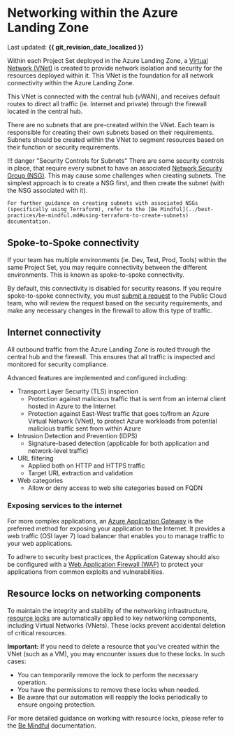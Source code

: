 # Networking within the Azure Landing Zone

Last updated: **{{ git_revision_date_localized }}**

Within each Project Set deployed in the Azure Landing Zone, a [Virtual Network (VNet)](https://learn.microsoft.com/en-us/azure/virtual-network/virtual-networks-overview) is created to provide network isolation and security for the resources deployed within it. This VNet is the foundation for all network connectivity within the Azure Landing Zone.

This VNet is connected with the central hub (vWAN), and receives default routes to direct all traffic (ie. Internet and private) through the firewall located in the central hub.

There are no subnets that are pre-created within the VNet. Each team is responsible for creating their own subnets based on their requirements. Subnets should be created within the VNet to segment resources based on their function or security requirements.

!!! danger "Security Controls for Subnets"
    There are some security controls in place, that require every subnet to have an associated [Network Security Group (NSG)](https://learn.microsoft.com/en-us/azure/virtual-network/network-security-groups-overview). This may cause some challenges when creating subnets. The simplest approach is to create a NSG first, and then create the subnet (with the NSG associated with it).

    For further guidance on creating subnets with associated NSGs (specifically using Terraform), refer to the [Be Mindful](../best-practices/be-mindful.md#using-terraform-to-create-subnets) documentation.

## Spoke-to-Spoke connectivity

If your team has multiple environments (ie. Dev, Test, Prod, Tools) within the same Project Set, you may require connectivity between the different environments. This is known as spoke-to-spoke connectivity.

By default, this connectivity is disabled for security reasons. If you require spoke-to-spoke connectivity, you must [submit a request](https://citz-do.atlassian.net/servicedesk/customer/portal/3) to the Public Cloud team, who will review the request based on the security requirements, and make any necessary changes in the firewall to allow this type of traffic.

## Internet connectivity

All outbound traffic from the Azure Landing Zone is routed through the central hub and the firewall. This ensures that all traffic is inspected and monitored for security compliance.

Advanced features are implemented and configured including:

* Transport Layer Security (TLS) inspection
  * Protection against malicious traffic that is sent from an internal client hosted in Azure to the Internet
  * Protection against East-West traffic that goes to/from an Azure Virtual Network (VNet), to protect Azure workloads from potential malicious traffic sent from within Azure
* Intrusion Detection and Prevention (IDPS)
  * Signature-based detection (applicable for both application and network-level traffic)
* URL filtering
  * Applied both on HTTP and HTTPS traffic
  * Target URL extraction and validation
* Web categories
  * Allow or deny access to web site categories based on FQDN

### Exposing services to the internet

For more complex applications, an [Azure Application Gateway](https://learn.microsoft.com/en-us/azure/application-gateway/overview) is the preferred method for exposing your application to the Internet. It provides a web traffic (OSI layer 7) load balancer that enables you to manage traffic to your web applications.

To adhere to security best practices, the Application Gateway should also be configured with a [Web Application Firewall (WAF)](https://learn.microsoft.com/en-us/azure/application-gateway/features#web-application-firewall) to protect your applications from common exploits and vulnerabilities.

## Resource locks on networking components

To maintain the integrity and stability of the networking infrastructure, [resource locks](https://learn.microsoft.com/en-us/azure/azure-resource-manager/management/lock-resources?tabs=json) are automatically applied to key networking components, including Virtual Networks (VNets). These locks prevent accidental deletion of critical resources.

**Important:** If you need to delete a resource that you've created within the VNet (such as a VM), you may encounter issues due to these locks. In such cases:

* You can temporarily remove the lock to perform the necessary operation.
* You have the permissions to remove these locks when needed.
* Be aware that our automation will reapply the locks periodically to ensure ongoing protection.

For more detailed guidance on working with resource locks, please refer to the [Be Mindful](../best-practices/be-mindful.md#working-with-resource-locks) documentation.
